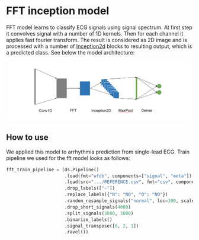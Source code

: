 # FFT inception model

FFT model learns to classify ECG signals using signal spectrum. At first step it convolves signal with a number of 1D kernels.
Then for each channel it applies fast fourier transform. 
The result is considered as 2D image and is processed with a number of [Inception2d]() blocks
to resulting output, which is a predicted class. See below the model architecture:

![image](doc/fft_model.PNG)

## How to use
We applied this model to arrhythmia prediction from single-lead ECG. Train pipeline we used for the fft model looks as follows:
```python
fft_train_pipeline = (ds.Pipeline()
                      .load(fmt="wfdb", components=["signal", "meta"])
                      .load(src=".../REFERENCE.csv", fmt="csv", components="target")
                      .drop_labels(["~"])
                      .replace_labels({"N": "NO", "O": "NO"})
                      .random_resample_signals("normal", loc=300, scale=10)
                      .drop_short_signals(4000)
                      .split_signals(3000, 3000)
                      .binarize_labels()
                      .signal_transpose([0, 2, 1])
                      .ravel())
```